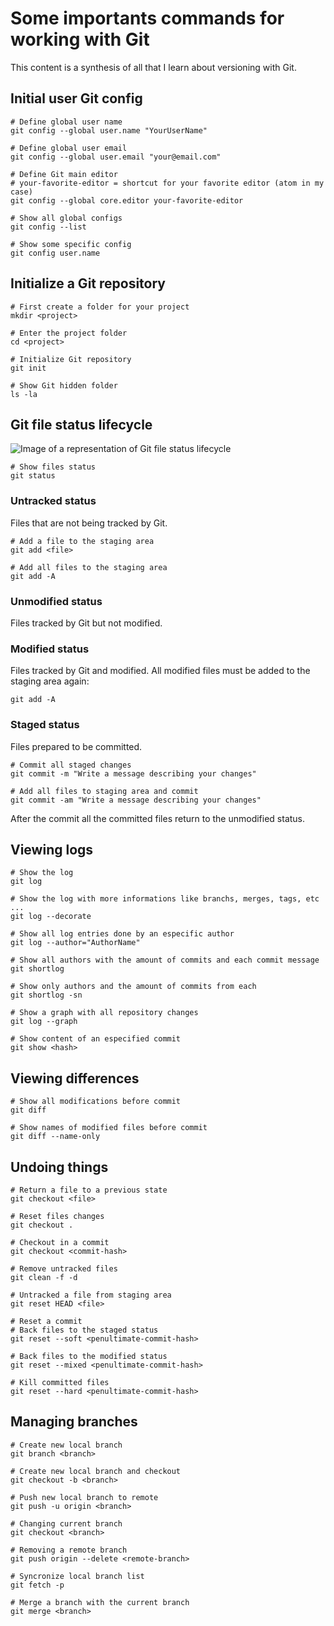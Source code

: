 # Some importants commands for working with Git

This content is a synthesis of all that I learn about versioning with Git.

## Initial user Git config

```shell
# Define global user name
git config --global user.name "YourUserName"

# Define global user email
git config --global user.email "your@email.com"

# Define Git main editor
# your-favorite-editor = shortcut for your favorite editor (atom in my case)
git config --global core.editor your-favorite-editor

# Show all global configs
git config --list

# Show some specific config
git config user.name
```

## Initialize a Git repository

```shell
# First create a folder for your project
mkdir <project>

# Enter the project folder
cd <project>

# Initialize Git repository
git init

# Show Git hidden folder
ls -la
```
## Git file status lifecycle

![Image of a representation of Git file status lifecycle](https://github.com/EricDosReis/git-commands/blob/master/git-file-status-lifecycle.jpg)

```shell
# Show files status
git status
```

### Untracked status
Files that are not being tracked by Git.

```shell
# Add a file to the staging area
git add <file>

# Add all files to the staging area
git add -A
```

### Unmodified status
Files tracked by Git but not modified.

### Modified status
Files tracked by Git and modified. All modified files must be added to the staging area again:

```shell
git add -A
```

### Staged status
Files prepared to be committed.

```shell
# Commit all staged changes
git commit -m "Write a message describing your changes"

# Add all files to staging area and commit
git commit -am "Write a message describing your changes"
```

After the commit all the committed files return to the unmodified status.

## Viewing logs

```shell
# Show the log
git log

# Show the log with more informations like branchs, merges, tags, etc ...
git log --decorate

# Show all log entries done by an especific author
git log --author="AuthorName"

# Show all authors with the amount of commits and each commit message
git shortlog

# Show only authors and the amount of commits from each
git shortlog -sn

# Show a graph with all repository changes
git log --graph

# Show content of an especified commit
git show <hash>
```

## Viewing differences

```shell
# Show all modifications before commit
git diff

# Show names of modified files before commit
git diff --name-only
```

## Undoing things

```shell
# Return a file to a previous state
git checkout <file>

# Reset files changes
git checkout .

# Checkout in a commit
git checkout <commit-hash>

# Remove untracked files
git clean -f -d

# Untracked a file from staging area
git reset HEAD <file>

# Reset a commit
# Back files to the staged status
git reset --soft <penultimate-commit-hash>

# Back files to the modified status
git reset --mixed <penultimate-commit-hash>

# Kill committed files
git reset --hard <penultimate-commit-hash>
```

## Managing branches

```shell
# Create new local branch
git branch <branch>

# Create new local branch and checkout
git checkout -b <branch>

# Push new local branch to remote
git push -u origin <branch>

# Changing current branch
git checkout <branch>

# Removing a remote branch
git push origin --delete <remote-branch>

# Syncronize local branch list
git fetch -p 

# Merge a branch with the current branch
git merge <branch>
```
